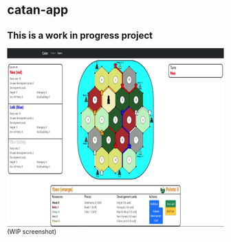 # catan-app

## This is a work in progress project

<img src="./assets/WIP_Screenshot.PNG" width="850" height="414">
(WIP screenshot)
